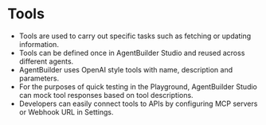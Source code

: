 # Tools
- Tools are used to carry out specific tasks such as fetching or updating information.
- Tools can be defined once in AgentBuilder Studio and reused across different agents.
- AgentBuilder uses OpenAI style tools with name, description and parameters.
- For the purposes of quick testing in the Playground, AgentBuilder Studio can mock tool responses based on tool descriptions.
- Developers can easily connect tools to APIs by configuring MCP servers or Webhook URL in Settings.